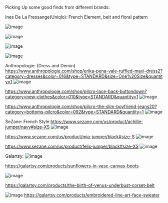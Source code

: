 Picking Up some good finds from different brands: 

Ines De La Fressange(Uniqlo): French Element, belt and floral pattern 

![image](https://user-images.githubusercontent.com/86581871/132113055-f2fe36f4-e8ea-4224-9f9a-22edddaa1509.png)

![image](https://user-images.githubusercontent.com/86581871/132113058-8fb6e996-cae6-40e3-84dc-d2f5f46a0964.png)

![image](https://user-images.githubusercontent.com/86581871/132113067-0a970be6-10ca-494b-a033-3a0e480c8d2f.png)

![image](https://user-images.githubusercontent.com/86581871/132113084-c50cb913-199a-495b-ae28-8ca91e5671f7.png)

Anthropologie: (Dress and Demin) 
https://www.anthropologie.com/shop/erika-pena-vale-ruffled-maxi-dress2?category=dresses&color=016&type=STANDARD&size=One%20Size&quantity=1
![image](https://user-images.githubusercontent.com/86581871/132113120-23d4d081-b5e5-437d-ae1d-4cef851696d8.png)

https://www.anthropologie.com/shop/pilcro-lace-back-buttondown?category=new-clothes&color=010&type=STANDARD&quantity=1
![image](https://user-images.githubusercontent.com/86581871/132113154-6e811dd0-cf30-464b-a827-5c28b0985468.png)

https://www.anthropologie.com/shop/pilcro-the-slim-boyfriend-jeans20?category=bottoms-pilcro&color=092&type=STANDARD&quantity=1
![image](https://user-images.githubusercontent.com/86581871/132113174-756456ba-8271-4021-9450-7a1d973a5253.png)

SeZane: French Style 
https://www.sezane.com/us/product/achille-jumper/navy#size-XS
![image](https://user-images.githubusercontent.com/86581871/132113193-471a17de-2b09-4051-8a14-c984df5427b2.png)


https://www.sezane.com/us/product/mia-jumper/black#size-S
![image](https://user-images.githubusercontent.com/86581871/132113208-04f4dfd7-6764-4bd1-ae99-8dcfdd573c64.png)

https://www.sezane.com/us/product/felix-jumper/black#size-XS
![image](https://user-images.githubusercontent.com/86581871/132113221-b92aa5a8-2515-4012-9625-912dbb3e958f.png)

Galartsy: 
![image](https://user-images.githubusercontent.com/86581871/132145103-4bec7798-e2fe-4016-b4e3-a64b14d5d71c.png)

https://galartsy.com/products/sunflowers-in-vase-canvas-boots

![image](https://user-images.githubusercontent.com/86581871/132145159-b5f14f12-ecbb-46d9-b641-5519cd6158b0.png)

https://galartsy.com/products/the-birth-of-venus-underbust-corset-belt

![image](https://user-images.githubusercontent.com/86581871/132145179-dc642c4c-2971-4ea1-9321-8716308c2c54.png)
https://galartsy.com/products/embroidered-line-art-face-sweater



